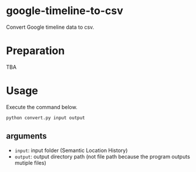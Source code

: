# google-timeline-to-csv
Convert Google timeline data to csv.

# Preparation
TBA

# Usage
Execute the command below.

```zsh
python convert.py input output
```

## arguments
* `input`: input folder (Semantic Location History)
* `output`: output directory path (not file path because the program outputs mutiple files)
